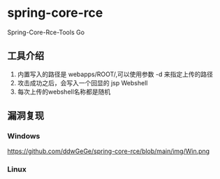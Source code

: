 # spring-core-rce
Spring-Core-Rce-Tools Go

##  工具介绍

1. 内置写入的路径是 webapps/ROOT/,可以使用参数 -d 来指定上传的路径
2. 攻击成功之后，会写入一个回显的 jsp Webshell
3. 每次上传的webshell名称都是随机

## 漏洞复现

### Windows 

https://github.com/ddwGeGe/spring-core-rce/blob/main/img/Win.png

### Linux

